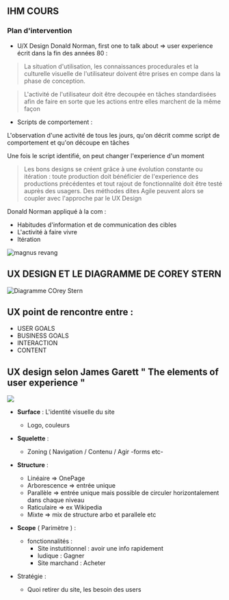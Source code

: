 ## IHM COURS

### Plan d'intervention

* U/X Design
Donald Norman, first one to talk about => user experience
écrit dans la fin des années 80 :
> La situation d'utilisation, les connaissances procedurales et la culturelle visuelle de l'utilisateur doivent être prises en compe dans la phase de conception.

> L'activité de l'utilisateur doit être decoupée en tâches standardisées afin de faire en sorte que les actions entre elles marchent de la même façon

* Scripts de comportement :

L'observation d'une activité de tous les jours, qu'on décrit comme script de comportement et qu'on découpe en tâches 

Une fois le script identifié, on peut changer l'experience d'un moment

> Les bons designs se créent grâce à une évolution constante ou itération : toute production doit bénéficier de l'experience des productions précédentes et tout rajout de fonctionnalité doit être testé auprès des usagers. Des méthodes dites Agile peuvent alors se coupler avec l'approche par le UX Design


Donald Norman appliqué à la com : 

* Habitudes d'information et de communication des cibles
* L'activité à faire vivre
* Itération

![magnus revang](http://update.hanser-fachbuch.de/wp-content/uploads/2015/06/ux_wheel-Kopie.jpg "magnus revang")





## UX DESIGN ET LE DIAGRAMME DE COREY STERN
![](http://www.cubiux.com/images/cubi_ux_user_experience_model.jpg "Diagramme COrey Stern")
## UX point de rencontre entre :
  * USER GOALS 
  * BUSINESS GOALS
  * INTERACTION
  * CONTENT
  
  

## UX design selon James Garett " The elements of user experience "

![](http://www.qualitystreet.fr/wp-content/uploads/dc-2008/UX%20Garrett.JPG)

* **Surface** : L'identité visuelle du site
  - Logo, couleurs
* **Squelette** : 
  - Zoning ( Navigation / Contenu / Agir -forms etc-
* **Structure** :
  - Linéaire => OnePage 
  - Arborescence =>  entrée unique 
  - Parallèle => entrée unique mais possible de circuler horizontalement dans chaque niveau
  - Raticulaire => ex Wikipedia
  - Mixte => mix de structure arbo et parallele etc
* **Scope** ( Parimètre ) :
  - fonctionnalités :
     - Site instutitionnel : avoir une info rapidement
     - ludique : Gagner
     - Site marchand : Acheter

* Stratégie :
  - Quoi retirer du site, les besoin des users
     
